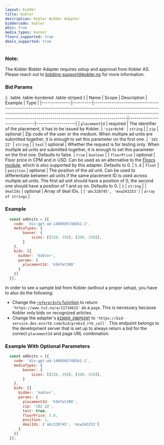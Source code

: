 ```yaml
---
layout: bidder
title: Kobler
description: Kobler Bidder Adapter
biddercode: kobler
pbjs: true
media_types: banner
floors_supported: true
deals_supported: true
---
```


### Note:

The Kobler Bidder Adapter requires setup and approval from Kobler AS.
Please reach out to <bidding-support@kobler.no> for more information.

### Bid Params

{: .table .table-bordered .table-striped }
| Name          | Scope    | Description                                                                                                                                                                                                                                               | Example                      | Type               |
|---------------|----------|-----------------------------------------------------------------------------------------------------------------------------------------------------------------------------------------------------------------------------------------------------------|------------------------------|--------------------|
| `placementId` | required | The identifier of the placement, it has to be issued by Kobler.                                                                                                                                                                                           | `'xjer0ch8'`                 | `string`           |
| `zip`         | optional | Zip code of the user or the medium. When multiple ad units are submitted together, it is enough to set this parameter on the first one.                                                                                                                   | `'102 22'`                   | `string`           |
| `test`        | optional | Whether the request is for testing only. When multiple ad units are submitted together, it is enough to set this parameter on the first one. Defaults to false.                                                                                           | `true`                       | `boolean`          |
| `floorPrice`  | optional | Floor price in CPM and in USD. Can be used as an alternative to the [Floors module](https://docs.prebid.org/dev-docs/modules/floors.html), which is also supported by this adapter. Defaults to 0.                                                        | `5.0`                        | `float`            |
| `position`    | optional | The position of the ad unit. Can be used to differentiate between ad units if the same placement ID is used across multiple ad units. The first ad unit should have a position of 0, the second one should have a position of 1 and so on. Defaults to 0. | `1`                          | `string`           |
| `dealIds`     | optional | Array of deal IDs.                                                                                                                                                                                                                                        | `['abc328745', 'mxw243253']` | `array of strings` |

### Example
```javascript
  const adUnits = [{
    code: 'div-gpt-ad-1460505748561-1',
    mediaTypes: {
        banner: {
            sizes: [[320, 250], [300, 250]],
        }
    },
    bids: [{
      bidder: 'kobler',
      params: {
        placementId: 'k5H7et3R0'
      }
    }]
  }];
```

In order to see a sample bid from Kobler (without a proper setup), you have to also do the following:
- Change the [`refererInfo` function](https://github.com/prebid/Prebid.js/blob/master/src/refererDetection.js) to return `'https://www.tv2.no/a/11734615'` as a `page`. This is necessary because Kobler only bids on recognized articles. 
- Change the adapter's [`BIDDER_ENDPOINT`](https://github.com/prebid/Prebid.js/blob/master/modules/koblerBidAdapter.js#L8) to `'https://bid-service.dev.essrtb.com/bid/prebid_rtb_call'`. This endpoint belongs to the development server that is set up to always return a bid for the correct `placementId` and page URL combination. 

### Example With Optional Parameters
```javascript
  const adUnits = [{
    code: 'div-gpt-ad-1460505748561-1',
    mediaTypes: {
        banner: {
            sizes: [[320, 250], [300, 250]],
        }
    },
    bids: [{
      bidder: 'kobler',
      params: {
        placementId: 'k5H7et3R0',
        zip: '102 22',
        test: true,
        floorPrice: 5.0,
        position: 1,
        dealIds: ['abc328745', 'mxw243253']
      }
    }]
  }];
```
